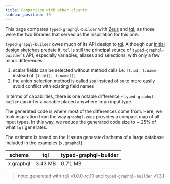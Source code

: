 ```yaml
---
title: Comparison with other clients
sidebar_position: 10
---
```


This page compares `typed-graphql-builder` with [Zeus] and [tql], as those were the two libraries that
served as the inspiration for this one.

`typed-grapql-builder` owes much of its API design to [tql]. Although our
[initial design sketches][initial] predate it, `tql` is still the principal source of
`typed-graphql-builder`'s API, especially variables, aliases and selections, with only a few minor
differences:

1. scalar fields can be selected without method calls i.e. `[t.id, t.name]` instead of `[t.id(), t.name()]`
2. the union selection method is called `$on` instead of `on` to more easily avoid conflict with
   existing field names

In terms of capabilities, there is one notable difference - `typed-graphql-builer` can infer a
variable placed anywhere in an input type.

The generated code is where most of the differences come from. Here, we took inspiration from the
way `graphql-zeus` provides a compact map of all input types. In this way, we reduce the generated
code size to ~ 25% of what `tql` generates.

The estimate is based on the Hasura generated schema of a large database included in the examples
(`x.graphql`)

| schema    | tql     | typed-graphql-builder |
| --------- | ------- | --------------------- |
| x.graphql | 3.43 MB | 0.71 MB               |

> note: generated with `tql` v1.0.0-rc.10 and `typed-graphql-builder` v1.3.1

[tql]: https://tql.dev
[zeus]: https://zeus.graphqleditor.com/
[initial]: https://github.com/hfour/gql-builder/blob/22a077aea0db71962ffcc2266e131fe159e14e57/src/builder-3.ts
